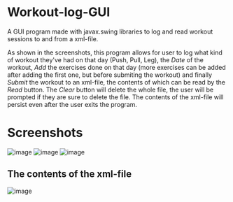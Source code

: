 # **Workout-log-GUI**

A GUI program made with javax.swing libraries to log and read workout sessions to and from a xml-file.

As shown in the screenshots, this program allows for user to log what kind of workout they've had on that day (Push, Pull, Leg), the *Date* of the workout, *Add* the exercises done on that day (more exercises can be added after adding the first one, but before submiting the workout) and finally *Submit* the workout to an xml-file, the contents of which can be read by the *Read* button. The *Clear* button will delete the whole file, the user will be prompted if they are sure to delete the file. The contents of the xml-file will persist even after the user exits the program.

# Screenshots
![image](https://github.com/user-attachments/assets/3d2007ca-3c8a-46a0-b841-70314731c8dc)
![image](https://github.com/user-attachments/assets/fae86b96-2ca9-42b1-b061-6ac49d222e91)
![image](https://github.com/user-attachments/assets/22fa32bf-7886-4dfa-a426-e59405f55525)

## The contents of the xml-file
![image](https://github.com/user-attachments/assets/d0be96e1-75d6-47e7-b8a4-ee7adfc4a1b3)

